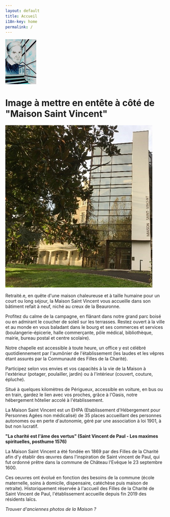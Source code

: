 ```yaml
---
layout: default
title: Accueil
i18n-key: home
permalink: /
---
```

![Logo Maison Saint Vincent](/images/uploads/logo.png "Maison Saint Vincent")



# Image à mettre en entête à côté de "Maison Saint Vincent"

![Façade de l'entrée avec escalier vitré et nom de la Maison](/images/uploads/batiment-2.jpg "Entrée de la Maison Saint Vincent")

Retraité.e, en quête d'une maison chaleureuse et à taille humaine pour un court ou long séjour, la Maison Saint Vincent vous accueille dans son bâtiment refait à neuf, niché au creux de la Beauronne. 

Profitez du calme de la campagne, en flânant dans notre grand parc boisé ou en admirant le coucher de soleil sur les terrasses. Restez ouvert à la ville et au monde en vous baladant dans le bourg et ses commerces et services (boulangerie-épicerie, halle commerçante, pôle médical, bibliothèque, mairie, bureau postal et centre scolaire). 

Notre chapelle est accessible à toute heure, un office y est célébré quotidiennement par l'aumônier de l'établissement (les laudes et les vêpres étant assurés par la Communauté des Filles de la Charité).

Participez selon vos envies et vos capacités à la vie de la Maison à l'extérieur (potager, poulailler, jardin) ou à l'intérieur (couvert, couture, épluche). 

Situé à quelques kilomètres de Périgueux, accessible en voiture, en bus ou en train, gardez le lien avec vos proches, grâce à l'Oasis, notre hébergement hôtelier accolé à l'établissement.  

La Maison Saint Vincent est un EHPA (Etablissement d'Hébergement pour Personnes Agées non médicalisé) de 35 places accueillant des personnes autonomes ou en perte d'autonomie, géré par une association à loi 1901, à but non lucratif. 

**"La charité est l'âme des vertus" (Saint Vincent de Paul - Les maximes spirituelles, posthume 1576)**

La Maison Saint Vincent a été fondée en 1869 par des Filles de la Charité afin d'y établir des œuvres dans l'inspiration de Saint vincent de Paul, qui fut ordonné prêtre dans la commune de Château l'Evêque le 23 septembre 1600. 

Ces oeuvres ont évolué en fonction des besoins de la commune (école maternelle, soins à domicile, dispensaire, catéchèse puis maison de retraite). Historiquement réservée à l'accueil des Filles de la Charité de Saint Vincent de Paul, l'établissement accueille depuis fin 2019 des résidents laïcs. 
 
 *Trouver d'anciennes photos de la Maison ?*